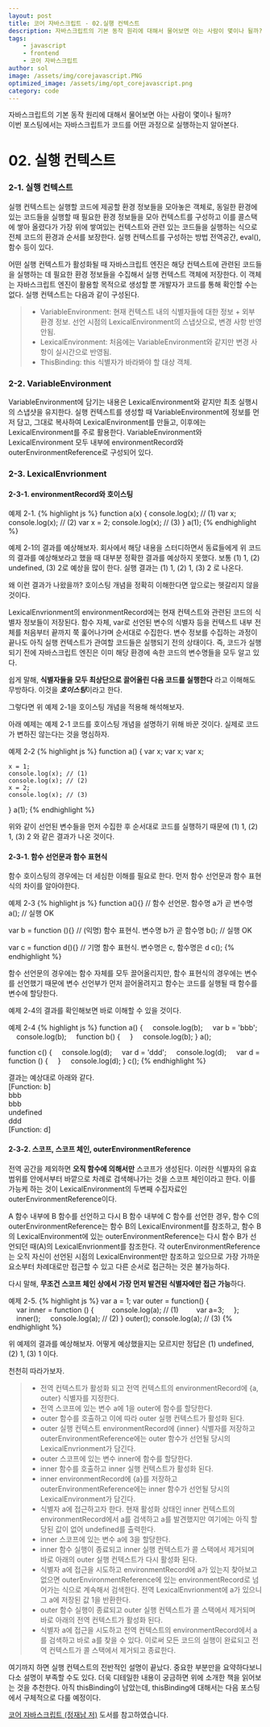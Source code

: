 ```yaml
---
layout: post
title: 코어 자바스크립트 - 02.실행 컨텍스트
description: 자바스크립트의 기본 동작 원리에 대해서 물어보면 아는 사람이 몇이나 될까? 이번 포스팅에서는 자바스크립트가 코드를 어떤 과정으로 실행하는지 알아본다.
tags: 
    - javascript
    - frontend
    - 코어 자바스크립트
author: sol
image: /assets/img/corejavascript.PNG
optimized_image: /assets/img/opt_corejavascript.png
category: code
---
```


자바스크립트의 기본 동작 원리에 대해서 물어보면 아는 사람이 몇이나 될까?<br>
이번 포스팅에서는 자바스크립트가 코드를 어떤 과정으로 실행하는지 알아본다.

# 02. 실행 컨텍스트

### 2-1. 실행 컨텍스트

실행 컨텍스트는 실행할 코드에 제공할 환경 정보들을 모아놓은 객체로, 동일한 환경에 있는 코드들을 실행할 때 필요한 환경 정보들을 모아 컨텍스트를 구성하고 
이를 콜스택에 쌓아 올렸다가 가장 위에 쌓여있는 컨텍스트와 관련 있는 코드들을 실행하는 식으로 전체 코드의 환경과 순서를 보장한다. 
실행 컨텍스트를 구성하는 방법 전역공간, eval(), 함수 등이 있다. 

어떤 실행 컨텍스트가 활성화될 때 자바스크립트 엔진은 해당 컨텍스트에 관련된 코드들을 실행하는 데 필요한 환경 정보들을 수집해서 실행 컨텍스트 객체에 저장한다. 이 객체는 자바스크립트 엔진이 활용할 목적으로 생성할 뿐 개발자가 코드를 통해 확인할 수는 없다. 실행 컨텍스트는 다음과 같이 구성된다.

> - VariableEnvironment: 현재 컨텍스트 내의 식별자들에 대한 정보 + 외부 환경 정보. 선언 시점의 LexicalEnvironment의 스냅샷으로, 변경 사항 반영 안됨.
> - LexicalEnvironment: 처음에는 VariableEnvironment와 같지만 변경 사항이 실시간으로 반영됨.
> - ThisBinding: this 식별자가 바라봐야 할 대상 객체.

### 2-2. VariableEnvironment
VariableEnvironment에 담기는 내용은 LexicalEnvironment와 같지만 최초 실행시의 스냅샷을 유지한다. 실행 컨텍스트를 생성할 때 VariableEnvironment에 정보를 먼저 담고, 그대로 복사하여 LexicalEnvironment를 만들고, 이후에는 LexicalEnvironment를 주로 활용한다.
VariableEnvironment와 LexicalEnvironment 모두 내부에 environmentRecord와 outerEnvironmentReference로 구성되어 있다.

### 2-3. LexicalEnvrionment
#### 2-3-1. environmentRecord와 호이스팅


예제 2-1.
{% highlight js %}
function a(x) {
    console.log(x); // (1)
    var x;
    console.log(x); // (2)
    var x = 2;
    console.log(x); // (3)
}
a(1);
{% endhighlight %}

예제 2-1의 결과를 예상해보자. 회사에서 해당 내용을 스터디하면서 동료들에게 위 코드의 결과를 예상해보라고 했을 때 대부분 정확한 결과를 예상하지 못했다. 보통 (1) 1, (2) undefined, (3) 2로 예상을 많이 한다. 실행 결과는 (1) 1, (2) 1, (3) 2 로 나온다.

왜 이런 결과가 나왔을까? 호이스팅 개념을 정확히 이해한다면 앞으로는 헷갈리지 않을 것이다.

LexicalEnvrionment의 environmentRecord에는 현재 컨텍스트와 관련된 코드의 식별자 정보들이 저장된다. 함수 자체, var로 선언된 변수의 식별자 등을 컨텍스트 내부 전체를 처음부터 끝까지 쭉 훑어나가며 순서대로 수집한다. 변수 정보를 수집하는 과정이 끝나도 아직 실행 컨텍스트가 관여할 코드들은 실행되기 전의 상태이다. 즉, 코드가 실행되기 전에 자바스크립트 엔진은 이미 해당 환경에 속한 코드의 변수명들을 모두 알고 있다.

쉽게 말해, **식별자들을 모두 최상단으로 끌어올린 다음 코드를 실행한다** 라고 이해해도 무방하다. 이것을 ***호이스팅***이라고 한다.

그렇다면 위 예제 2-1을 호이스팅 개념을 적용해 해석해보자.

아래 예제는 예제 2-1 코드를 호이스팅 개념을 설명하기 위해 바꾼 것이다. 실제로 코드가 변하진 않는다는 것을 명심하자.

예제 2-2
{% highlight js %}
function a() {
    var x;
    var x;
    var x;

    x = 1;
    console.log(x); // (1)
    console.log(x); // (2) 
    x = 2;
    console.log(x); // (3)
}
a(1);
{% endhighlight %}

위와 같이 선언된 변수들을 먼저 수집한 후 순서대로 코드를 실행하기 때문에 (1) 1, (2) 1, (3) 2 와 같은 결과가 나온 것이다.


#### 2-3-1. 함수 선언문과 함수 표현식 
함수 호이스팅의 경우에는 더 세심한 이해를 필요로 한다.
먼저 함수 선언문과 함수 표현식의 차이를 알아야한다.

예제 2-3
{% highlight js %}
function a(){}          // 함수 선언문. 함수명 a가 곧 변수명
a(); // 실행 OK

var b = function (){}   // (익명) 함수 표현식. 변수명 b가 곧 함수명
b(); // 실행 OK

var c = function d(){}  // 기명 함수 표현식. 변수명은 c, 함수명은 d
c(); 
{% endhighlight %}

함수 선언문의 경우에는 함수 자체를 모두 끌어올리지만, 함수 표현식의 경우에는 변수를 선언했기 때문에 변수 선언부가 먼저 끌어올려지고 함수는 코드를 실행될 때 함수를 변수에 할당한다.

예제 2-4의 결과를 확인해보면 바로 이해할 수 있을 것이다.

예제 2-4
{% highlight js %}
function a() {
        console.log(b);
        var b = 'bbb';
        console.log(b);
        function b() {
        }
        console.log(b);
    }
a();

function c() {
        console.log(d);
        var d = 'ddd';
        console.log(d);
        var d = function () {
        }
        console.log(d);
    }
c();
{% endhighlight %}

결과는 예상대로 아래와 같다.<br>
[Function: b]<br>
bbb<br>
bbb<br>
undefined<br>
ddd<br>
[Function: d]<br>

#### 2-3-2. 스코프, 스코프 체인, outerEnvironmentReference

전역 공간을 제외하면 **오직 함수에 의해서만** 스코프가 생성된다. 이러한 식별자의 유효범위를 안에서부터 바깥으로 차례로 검색해나가는 것을 스코프 체인이라고 한다. 이를 가능케 하는 것이 LexicalEnvironment의 두변째 수집자료인 outerEnvironmentReference이다.

A 함수 내부에 B 함수를 선언하고 다시 B 함수 내부에 C 함수를 선언한 경우, 함수 C의 outerEnvironmentReference는 함수 B의 LexicalEnvironment를 참조하고, 함수 B의 LexicalEnvironment에 있는 outerEnvironmentReference는 다시 함수 B가 선언되던 때(A)의 LexicalEnvrionment를 참조한다. 각 outerEnvironmentReference는 오직 자신이 선언된 시점의 LexicalEnvironment만 참조하고 있으므로 가장 가까운 요소부터 차례대로만 접근할 수 있고 다른 순서로 접근하는 것은 불가능하다.

다시 말해, **무조건 스코프 체인 상에서 가장 먼저 발견된 식별자에만 접근 가능**하다. 

예제 2-5.
{% highlight js %}
var a = 1;
var outer = function() {
    var inner = function () {
        console.log(a); // (1)
        var a=3;
    };
    inner();
    console.log(a); // (2)
}
outer();
console.log(a); // (3)
{% endhighlight %}

위 예제의 결과를 예상해보자. 어떻게 예상했을지는 모르지만 정답은 (1) undefined, (2) 1, (3) 1 이다.

천천히 따라가보자.
> - 전역 컨텍스트가 활성화 되고 전역 컨텍스트의 environmentRecord에 {a, outer} 식별자를 지정한다.
> - 전역 스코프에 있는 변수 a에 1을 outer에 함수를 할당한다.
> - outer 함수를 호출하고 이에 따라 outer 실행 컨텍스트가 활성화 된다.
> - outer 실행 컨텍스트 environmentRecord에 {inner} 식별자를 저장하고 outerEnvironmentReference에는 outer 함수가 선언될 당시의 LexicalEnvrionment가 담긴다.
> - outer 스코프에 있는 변수 inner에 함수를 할당한다.
> - inner 함수를 호출하고 inner 실행 컨텍스트가 활성화 된다.
> - inner environmentRecord에 {a}를 저장하고 outerEnvironmentReference에는 inner 함수가 선언될 당시의 LexicalEnvironment가 담긴다.
> - 식별자 a에 접근하고자 한다. 현재 활성화 상태인 inner 컨텍스트의 environmentRecord에서 a를 검색하고 a를 발견했지만 여기에는 아직 할당된 값이 없어 undefined를 출력한다.
> - inner 스코프에 있는 변수 a에 3을 할당한다.
> - inner 함수 실행이 종료되고 inner 실행 컨텍스트가 콜 스택에서 제거되며 바로 아래의 outer 실행 컨텍스트가 다시 활성화 된다.
> - 식별자 a에 접근을 시도하고 environmentRecord에 a가 있는지 찾아보고 없으면 outerEnvironmentReference에 있는 environmentRecord로 넘어가는 식으로 계속해서 검색한다. 전역 LexicalEnvrionment에 a가 있으니 그 a에 저장된 값 1을 반환한다.
> - outer 함수 실행이 종료되고 outer 실행 컨텍스트가 콜 스택에서 제거되며 바로 아래의 전역 컨텍스트가 활성화 된다.
> - 식별자 a에 접근을 시도하고 전역 컨텍스트의 environmentRecord에서 a를 검색하고 바로 a를 찾을 수 있다. 이로써 모든 코드의 실행이 완료되고 전역 컨텍스트가 콜 스택에서 제거되고 종료한다.


여기까지 하면 실행 컨텍스트의 전반적인 설명이 끝났다. 중요한 부분만을 요약하다보니 다소 설명이 부족할 수도 있다. 더욱 디테일한 내용이 궁금하면 위에 소개한 책을 읽어보는 것을 추천한다. 아직 thisBinding이 남았는데, thisBinding에 대해서는 다음 포스팅에서 구체적으로 다룰 예정이다.

 [코어 자바스크립트 (정재남 저)](http://www.yes24.com/Product/Goods/78586788) 도서를 참고하였습니다.
<br><br>  


